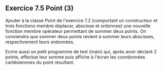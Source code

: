 ## Exercice 7.5 Point (3)
Ajouter à la classe Point de l'exercice 7.2 (comportant un constructeur et trois fonctions membre deplacer, abscisse et ordonnee) une nouvelle fonction membre opérateur permettant de sommer deux points. On conviendra que sommer deux points revient à sommer leurs abscisses, respectivement leurs ordonnées.

Ecrire aussi un petit programme de test (main) qui, après avoir déclaré 2 points, effectue leur somme puis affiche à l'écran les coordonnées cartésiennnes du point résultant.